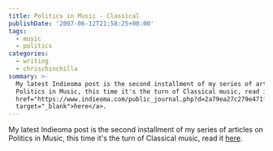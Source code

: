 ```yaml
---
title: Politics in Music - Classical
publishDate: '2007-06-12T21:58:25+00:00'
tags:
  - music
  - politics
categories:
  - writing
  - chrischinchilla
summary: >-
  My latest Indieoma post is the second installment of my series of articles on
  Politics in Music, this time it's the turn of Classical music, read it <a
  href="https://www.indieoma.com/public_journal.php?d=2a79ea27c279e471f4d180b08d62b00a"
  target="_blank">here</a>.
---
```


My latest Indieoma post is the second installment of my series of articles on Politics in Music, this time it's the turn of Classical music, read it <a href="https://www.indieoma.com/public_journal.php?d=2a79ea27c279e471f4d180b08d62b00a" target="_blank">here</a>.
